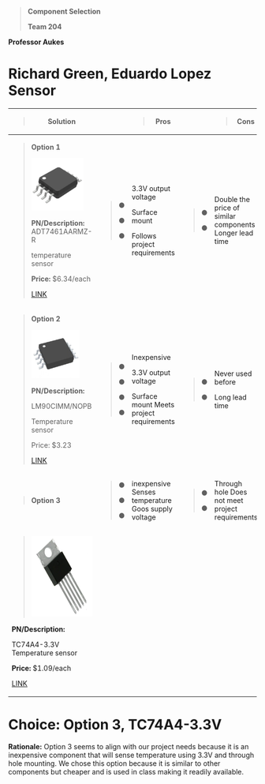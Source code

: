 > **Component Selection**
>
> **Team 204**

**Professor Aukes**

# Richard Green, Eduardo Lopez Sensor

<table>
<colgroup>
<col style="width: 36%" />
<col style="width: 8%" />
<col style="width: 22%" />
<col style="width: 8%" />
<col style="width: 23%" />
</colgroup>
<thead>
<tr class="header">
<th><blockquote>
<p><strong>Solution</strong></p>
</blockquote></th>
<th></th>
<th><blockquote>
<p><strong>Pros</strong></p>
</blockquote></th>
<th></th>
<th><blockquote>
<p><strong>Cons</strong></p>
</blockquote></th>
</tr>
</thead>
<tbody>
<tr class="odd">
<td><blockquote>
<p><strong>Option 1</strong></p>
<p><img src="./media/media/image1.jpg" style="width:1.10417in;height:1.10417in" /></p>
<p><strong>PN/Description:</strong> ADT7461AARMZ-R</p>
<p>temperature sensor</p>
<p><strong>Price:</strong> $6.34/each</p>
<p><a href="https://www.digikey.com/en/products/detail/onsemi/ADT7461AARMZ-R/4331858?utm_adgroup=General&amp;utm_source=google&amp;utm_medium=cpc&amp;utm_campaign=Shopping_Supplier_onsemi&amp;utm_term=&amp;utm_content=General&amp;gclid=CjwKCAjw-L-ZBhB4EiwA76YzOXnLAAnEeAZJPqSmXkHQgMB5LMlTJL6IoIm7UB0qioisiruFj0UARBoCiNoQAvD_BwE"><u>LINK</u></a></p>
</blockquote></td>
<td><blockquote>
<p>●</p>
<p>●</p>
<p>●</p>
</blockquote></td>
<td><p>3.3V output voltage</p>
<p>Surface mount</p>
<p>Follows project requirements</p></td>
<td><blockquote>
<p>●</p>
<p>●</p>
</blockquote></td>
<td>Double the price of similar components Longer lead time</td>
</tr>
<tr class="even">
<td><blockquote>
<p><strong>Option 2</strong></p>
<p><img src="./media/media/image2.jpg" style="width:1.02083in;height:1.02083in" /></p>
<p><strong>PN/Description:</strong></p>
<p>LM90CIMM/NOPB</p>
<p>Temperature sensor</p>
<p>Price: $3.23</p>
<p><a href="https://www.digikey.com/en/products/detail/texas-instruments/LM90CIMM-NOPB/483108"><u>LINK</u></a></p>
</blockquote></td>
<td><blockquote>
<p>●</p>
<p>●</p>
<p>●</p>
<p>●</p>
</blockquote></td>
<td><p>Inexpensive</p>
<p>3.3V output voltage</p>
<p>Surface mount Meets project requirements</p></td>
<td><blockquote>
<p>●</p>
<p>●</p>
</blockquote></td>
<td><p>Never used before</p>
<p>Long lead time</p></td>
</tr>
<tr class="odd">
<td><blockquote>
<p><strong>Option 3</strong></p>
</blockquote></td>
<td><blockquote>
<p>●</p>
<p>●</p>
<p>●</p>
</blockquote></td>
<td>inexpensive Senses temperature Goos supply voltage</td>
<td><blockquote>
<p>●</p>
<p>●</p>
</blockquote></td>
<td>Through hole Does not meet project requirements</td>
</tr>
<tr class="even">
<td><blockquote>
<p><img src="./media/media/image3.jpg" style="width:1.69792in;height:1.69792in" /></p>
</blockquote>
<p><strong>PN/Description:</strong></p>
<p>TC74A4-3.3V Temperature sensor</p>
<p><strong>Price:</strong> $1.09/each</p>
<p><a href="https://www.digikey.com/en/products/detail/microchip-technology/TC74A0-5-0VAT/442721"><u>LINK</u></a></p></td>
<td colspan="2"></td>
<td colspan="2"></td>
</tr>
</tbody>
</table>

# Choice: Option 3, TC74A4-3.3V

**Rationale:** Option 3 seems to align with our project needs because it is an inexpensive component that will sense temperature using 3.3V and through hole mounting. We chose this option because it is similar to other components but cheaper and is used in class making it readily available.

